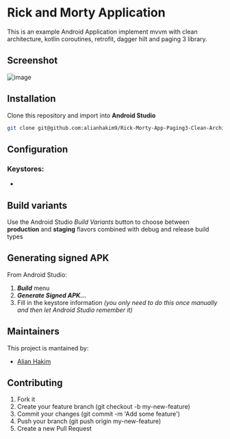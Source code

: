 # Rick and Morty Application

This is an example Android Application implement mvvm with clean architecture, kotlin coroutines, retrofit, dagger hilt and paging 3 library.

## Screenshot
![image](https://user-images.githubusercontent.com/51102459/186804647-f04777b0-bdc7-4f82-b77d-faada96ae3d6.png)

## Installation
Clone this repository and import into **Android Studio**
```bash
git clone git@github.com:alianhakim9/Rick-Morty-App-Paging3-Clean-Architecture-MvvM.git
```

## Configuration
### Keystores:
-


## Build variants
Use the Android Studio *Build Variants* button to choose between **production** and **staging** flavors combined with debug and release build types


## Generating signed APK
From Android Studio:
1. ***Build*** menu
2. ***Generate Signed APK...***
3. Fill in the keystore information *(you only need to do this once manually and then let Android Studio remember it)*

## Maintainers
This project is mantained by:
* [Alian Hakim](http://github.com/alianhakim9)


## Contributing

1. Fork it
2. Create your feature branch (git checkout -b my-new-feature)
3. Commit your changes (git commit -m 'Add some feature')
5. Push your branch (git push origin my-new-feature)
6. Create a new Pull Request

